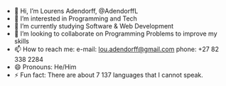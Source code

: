 - 👋 Hi, I’m Lourens Adendorff, @AdendorffL
- 👀 I’m interested in Programming and Tech
- 🌱 I’m currently studying Software & Web Development
- 💞️ I’m looking to collaborate on Programming Problems to improve my skills
- 📫 How to reach me:
  e-mail: lou.adendorff@gmail.com
  phone: +27 82 338 2284
- 😄 Pronouns: He/Him
- ⚡ Fun fact: There are about 7 137 languages that I cannot speak.

<!---
AdendorffL/AdendorffL is a ✨ special ✨ repository because its `README.md` (this file) appears on your GitHub profile.
You can click the Preview link to take a look at your changes.
--->
